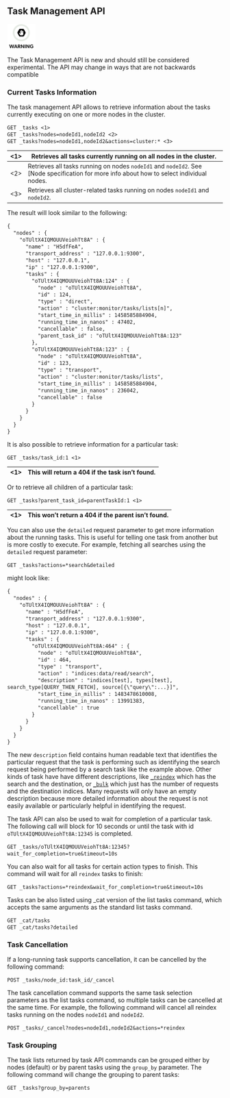 ## Task Management API

![Warning](/images/icons/warning.png)

The Task Management API is new and should still be considered experimental. The API may change in ways that are not backwards compatible 

### Current Tasks Information

The task management API allows to retrieve information about the tasks currently executing on one or more nodes in the cluster.
    
    
    GET _tasks <1>
    GET _tasks?nodes=nodeId1,nodeId2 <2>
    GET _tasks?nodes=nodeId1,nodeId2&actions=cluster:* <3>

<1>| Retrieves all tasks currently running on all nodes in the cluster.     
---|---    
<2>| Retrieves all tasks running on nodes `nodeId1` and `nodeId2`. See [Node specification for more info about how to select individual nodes.     
<3>| Retrieves all cluster-related tasks running on nodes `nodeId1` and `nodeId2`.   
  
The result will look similar to the following:
    
    
    {
      "nodes" : {
        "oTUltX4IQMOUUVeiohTt8A" : {
          "name" : "H5dfFeA",
          "transport_address" : "127.0.0.1:9300",
          "host" : "127.0.0.1",
          "ip" : "127.0.0.1:9300",
          "tasks" : {
            "oTUltX4IQMOUUVeiohTt8A:124" : {
              "node" : "oTUltX4IQMOUUVeiohTt8A",
              "id" : 124,
              "type" : "direct",
              "action" : "cluster:monitor/tasks/lists[n]",
              "start_time_in_millis" : 1458585884904,
              "running_time_in_nanos" : 47402,
              "cancellable" : false,
              "parent_task_id" : "oTUltX4IQMOUUVeiohTt8A:123"
            },
            "oTUltX4IQMOUUVeiohTt8A:123" : {
              "node" : "oTUltX4IQMOUUVeiohTt8A",
              "id" : 123,
              "type" : "transport",
              "action" : "cluster:monitor/tasks/lists",
              "start_time_in_millis" : 1458585884904,
              "running_time_in_nanos" : 236042,
              "cancellable" : false
            }
          }
        }
      }
    }

It is also possible to retrieve information for a particular task:
    
    
    GET _tasks/task_id:1 <1>

<1>| This will return a 404 if the task isn’t found.     
---|---  
  
Or to retrieve all children of a particular task:
    
    
    GET _tasks?parent_task_id=parentTaskId:1 <1>

<1>| This won’t return a 404 if the parent isn’t found.     
---|---  
  
You can also use the `detailed` request parameter to get more information about the running tasks. This is useful for telling one task from another but is more costly to execute. For example, fetching all searches using the `detailed` request parameter:
    
    
    GET _tasks?actions=*search&detailed

might look like:
    
    
    {
      "nodes" : {
        "oTUltX4IQMOUUVeiohTt8A" : {
          "name" : "H5dfFeA",
          "transport_address" : "127.0.0.1:9300",
          "host" : "127.0.0.1",
          "ip" : "127.0.0.1:9300",
          "tasks" : {
            "oTUltX4IQMOUUVeiohTt8A:464" : {
              "node" : "oTUltX4IQMOUUVeiohTt8A",
              "id" : 464,
              "type" : "transport",
              "action" : "indices:data/read/search",
              "description" : "indices[test], types[test], search_type[QUERY_THEN_FETCH], source[{\"query\":...}]",
              "start_time_in_millis" : 1483478610008,
              "running_time_in_nanos" : 13991383,
              "cancellable" : true
            }
          }
        }
      }
    }

The new `description` field contains human readable text that identifies the particular request that the task is performing such as identifying the search request being performed by a search task like the example above. Other kinds of task have have different descriptions, like [`_reindex`](docs-reindex.html) which has the search and the destination, or [`_bulk`](docs-bulk.html) which just has the number of requests and the destination indices. Many requests will only have an empty description because more detailed information about the request is not easily available or particularly helpful in identifying the request.

The task API can also be used to wait for completion of a particular task. The following call will block for 10 seconds or until the task with id `oTUltX4IQMOUUVeiohTt8A:12345` is completed.
    
    
    GET _tasks/oTUltX4IQMOUUVeiohTt8A:12345?wait_for_completion=true&timeout=10s

You can also wait for all tasks for certain action types to finish. This command will wait for all `reindex` tasks to finish:
    
    
    GET _tasks?actions=*reindex&wait_for_completion=true&timeout=10s

Tasks can be also listed using \_cat version of the list tasks command, which accepts the same arguments as the standard list tasks command.
    
    
    GET _cat/tasks
    GET _cat/tasks?detailed

### Task Cancellation

If a long-running task supports cancellation, it can be cancelled by the following command:
    
    
    POST _tasks/node_id:task_id/_cancel

The task cancellation command supports the same task selection parameters as the list tasks command, so multiple tasks can be cancelled at the same time. For example, the following command will cancel all reindex tasks running on the nodes `nodeId1` and `nodeId2`.
    
    
    POST _tasks/_cancel?nodes=nodeId1,nodeId2&actions=*reindex

### Task Grouping

The task lists returned by task API commands can be grouped either by nodes (default) or by parent tasks using the `group_by` parameter. The following command will change the grouping to parent tasks:
    
    
    GET _tasks?group_by=parents
